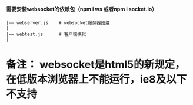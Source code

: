#### 需要安装websocket的依赖包（npm i ws 或者npm i socket.io）
```
|—— webserver.js    # websocket服务器搭建
|
|—— webtest.js      # 客户端模拟
|
```
# 备注： websocket是html5的新规定，在低版本浏览器上不能运行，ie8及以下不支持